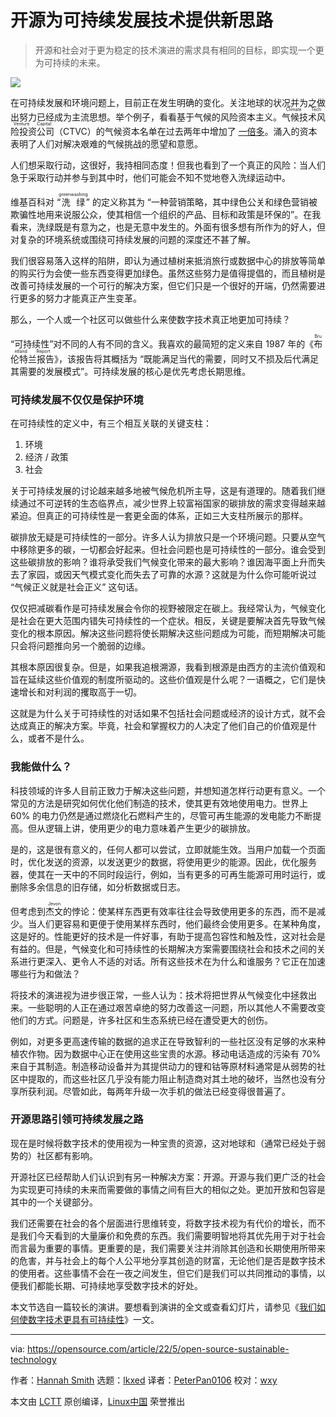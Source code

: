 [#]: subject: "How open source leads the way for sustainable technology"
[#]: via: "https://opensource.com/article/22/5/open-source-sustainable-technology"
[#]: author: "Hannah Smith https://opensource.com/users/hanopcan"
[#]: collector: "lkxed"
[#]: translator: "PeterPan0106"
[#]: reviewer: "wxy"
[#]: publisher: "wxy"
[#]: url: "https://linux.cn/article-14625-1.html"

开源为可持续发展技术提供新思路
======

> 开源和社会对于更为稳定的技术演进的需求具有相同的目标，即实现一个更为可持续的未来。

![](https://img.linux.net.cn/data/attachment/album/202205/22/160753zekl2094033e4igr.jpg)

在可持续发展和环境问题上，目前正在发生明确的变化。关注地球的状况并为之做出努力已经成为主流思想。举个例子，看看基于气候的风险资本主义。<ruby>气候技术风险投资公司<rt>Climate Tech Venture Capital</rt></ruby>（CTVC）的气候资本名单在过去两年中增加了 [一倍多][2]。涌入的资本表明了人们对解决艰难的气候挑战的愿望和意愿。

人们想采取行动，这很好，我持相同态度！但我也看到了一个真正的风险：当人们急于采取行动并参与到其中时，他们可能会不知不觉地卷入洗绿运动中。

维基百科对 “<ruby>洗绿<rt>greenwashing</rt></ruby>” 的定义称其为 “一种营销策略，其中绿色公关和绿色营销被欺骗性地用来说服公众，使其相信一个组织的产品、目标和政策是环保的”。在我看来，洗绿既是有意为之，也是无意中发生的。外面有很多想有所作为的好人，但对复杂的环境系统或围绕可持续发展的问题的深度还不甚了解。

我们很容易落入这样的陷阱，即认为通过植树来抵消旅行或数据中心的排放等简单的购买行为会使一些东西变得更加绿色。虽然这些努力是值得提倡的，而且植树是改善可持续发展的一个可行的解决方案，但它们只是一个很好的开端，仍然需要进行更多的努力才能真正产生变革。

那么，一个人或一个社区可以做些什么来使数字技术真正地更加可持续？

“可持续性”对不同的人有不同的含义。我喜欢的最简短的定义来自 1987 年的《<ruby>布伦特兰报告<rt>Bruntland Report</rt></ruby>》，该报告将其概括为 “既能满足当代的需要，同时又不损及后代满足其需要的发展模式”。可持续发展的核心是优先考虑长期思维。

### 可持续发展不仅仅是保护环境

在可持续性的定义中，有三个相互关联的关键支柱：

1. 环境
2. 经济 / 政策
3. 社会

关于可持续发展的讨论越来越多地被气候危机所主导，这是有道理的。随着我们继续通过不可逆转的生态临界点，减少世界上较富裕国家的碳排放的需求变得越来越紧迫。但真正的可持续性是一套更全面的体系，正如三大支柱所展示的那样。

碳排放无疑是可持续性的一部分。许多人认为排放只是一个环境问题。只要从空气中移除更多的碳，一切都会好起来。但社会问题也是可持续性的一部分。谁会受到这些碳排放的影响？谁将承受我们气候变化带来的最大影响？谁因海平面上升而失去了家园，或因天气模式变化而失去了可靠的水源？这就是为什么你可能听说过 “气候正义就是社会正义” 这句话。

仅仅把减碳看作是可持续发展会令你的视野被限定在碳上。我经常认为，气候变化是社会在更大范围内错失可持续性的一个症状。相反，关键是要解决首先导致气候变化的根本原因。解决这些问题将使长期解决这些问题成为可能，而短期解决可能只会将问题推向另一个脆弱的边缘。

其根本原因很复杂。但是，如果我追根溯源，我看到根源是由西方的主流价值观和旨在延续这些价值观的制度所驱动的。这些价值观是什么呢？一语概之，它们是快速增长和对利润的攫取高于一切。

这就是为什么关于可持续性的对话如果不包括社会问题或经济的设计方式，就不会达成真正的解决方案。毕竟，社会和掌握权力的人决定了他们自己的价值观是什么，或者不是什么。

### 我能做什么？

科技领域的许多人目前正致力于解决这些问题，并想知道怎样行动更有意义。一个常见的方法是研究如何优化他们制造的技术，使其更有效地使用电力。世界上 60% 的电力仍然是通过燃烧化石燃料产生的，尽管可再生能源的发电能力不断提高。但从逻辑上讲，使用更少的电力意味着产生更少的碳排放。

是的，这是很有意义的，任何人都可以尝试，立即就能生效。当用户加载一个页面时，优化发送的资源，以发送更少的数据，将使用更少的能源。因此，优化服务器，使其在一天中的不同时段运行，例如，当有更多的可再生能源可用时运行，或删除多余信息的旧存储，如分析数据或日志。

但考虑到<ruby>杰文<rt>Jevon</rt></ruby>的悖论：使某样东西更有效率往往会导致使用更多的东西，而不是减少。当人们更容易和更便于使用某样东西时，他们最终会使用更多。在某种角度，这是好的。性能更好的技术是一件好事，有助于提高包容性和触及性，这对社会是有益的。但是，气候变化和可持续性的长期解决方案需要围绕社会和技术之间的关系进行更深入、更令人不适的对话。所有这些技术在为什么和谁服务？它正在加速哪些行为和做法？

将技术的演进视为进步很正常，一些人认为：技术将把世界从气候变化中拯救出来。一些聪明的人正在通过艰苦卓绝的努力改善这一问题，所以其他人不需要改变他们的方式。问题是，许多社区和生态系统已经在遭受更大的创伤。

例如，对更多更高速传输的数据的追求正在导致智利的一些社区没有足够的水来种植农作物。因为数据中心正在使用这些宝贵的水源。移动电话造成的污染有 70% 来自于其制造。制造移动设备并为其提供动力的锂和钴等原材料通常是从弱势的社区中提取的，而这些社区几乎没有能力阻止制造商对其土地的破坏，当然也没有分享所获利润。尽管如此，每两年升级一次手机的做法已经变得很普遍了。

### 开源思路引领可持续发展之路

现在是时候将数字技术的使用视为一种宝贵的资源，这对地球和（通常已经处于弱势的）社区都有影响。

开源社区已经帮助人们认识到有另一种解决方案：开源。开源与我们更广泛的社会为实现更可持续的未来而需要做的事情之间有巨大的相似之处。更加开放和包容是其中的一个关键部分。

我们还需要在社会的各个层面进行思维转变，将数字技术视为有代价的增长，而不是我们今天看到的大量廉价和免费的东西。我们需要明智地将其优先用于对于社会而言最为重要的事情。更重要的是，我们需要关注并消除其创造和长期使用所带来的危害，并与社会上的每个人公平地分享其创造的财富，无论他们是否是数字技术的使用者。这些事情不会在一夜之间发生，但它们是我们可以共同推动的事情，以便我们都能长期、可持续地享受数字技术的好处。

本文节选自一篇较长的演讲。要想看到演讲的全文或查看幻灯片，请参见《[我们如何使数字技术更具有可持续性][3]》一文。

--------------------------------------------------------------------------------

via: https://opensource.com/article/22/5/open-source-sustainable-technology

作者：[Hannah Smith][a]
选题：[lkxed][b]
译者：[PeterPan0106](https://github.com/PeterPan0106)
校对：[wxy](https://github.com/wxy)

本文由 [LCTT](https://github.com/LCTT/TranslateProject) 原创编译，[Linux中国](https://linux.cn/) 荣誉推出

[a]: https://opensource.com/users/hanopcan
[b]: https://github.com/lkxed
[1]: https://opensource.com/sites/default/files/pictures/green-780x400.jpg
[2]: https://climatetechvc.substack.com/p/-a-running-list-of-climate-tech-vcs?s=w
[3]: https://opcan.co.uk/talk/wordfest-live-2022
